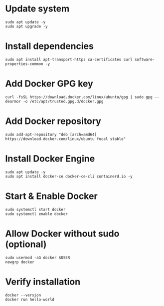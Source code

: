 

# Update system

    sudo apt update -y
    sudo apt upgrade -y

# Install dependencies

    sudo apt install apt-transport-https ca-certificates curl software-properties-common -y

# Add Docker GPG key

    curl -fsSL https://download.docker.com/linux/ubuntu/gpg | sudo gpg --dearmor -o /etc/apt/trusted.gpg.d/docker.gpg

# Add Docker repository

    sudo add-apt-repository "deb [arch=amd64] https://download.docker.com/linux/ubuntu focal stable"

# Install Docker Engine

    sudo apt update -y
    sudo apt install docker-ce docker-ce-cli containerd.io -y

# Start & Enable Docker

    sudo systemctl start docker
    sudo systemctl enable docker

# Allow Docker without sudo (optional)

    sudo usermod -aG docker $USER
    newgrp docker

# Verify installation

    docker --version
    docker run hello-world
